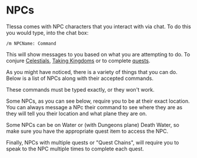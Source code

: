 # NPCs

Tlessa comes with NPC characters that you interact with via chat. To do this you would type, into the chat box:

    /m NPCName: Command

This will show messages to you based on what you are attempting to do. To conjure [Celestials](/information/celestials),
[Taking Kingdoms](/information/npc-kingdoms) or to complete [quests](/information/quests).

As you might have noticed, there is a variety of things that you can do. Below is a list of NPCs along with their accepted commands.

These commands must be typed exactly, or they won't work.

Some NPCs, as you can see below, require you to be at their exact location. You can always message a NPc their command to see where they are
as they will tell you their location and what plane they are on.

Some NPCs can be on Water or (with Dungeons plane) Death Water, so make sure you have the appropriate quest item to access the NPC.

Finally, NPCs with multiple quests or "Quest Chains", will require you to speak to the NPC multiple times to complete each quest.
